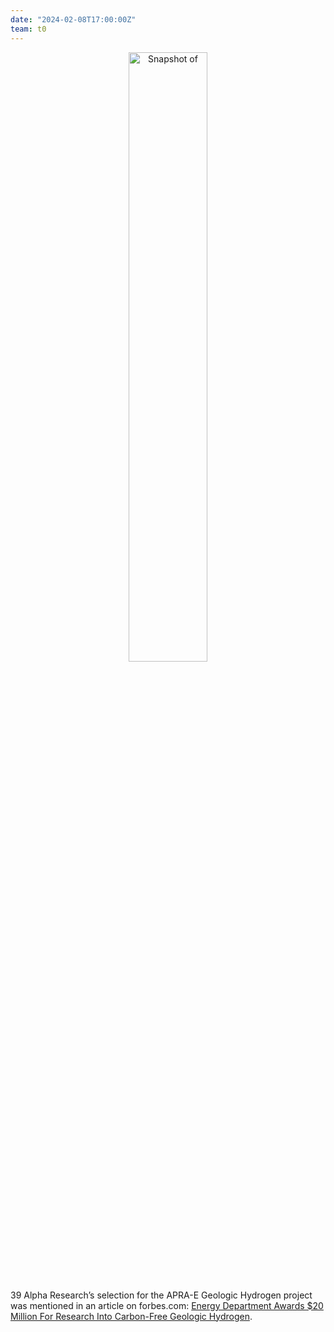 ```yaml
---
date: "2024-02-08T17:00:00Z"
team: t0
---
```

<div align="center" style="margin-bottom: 30px">
    <img width="50%" src="/news/images/forbes-article-20240208.webp" alt="Snapshot of "Energy Department Awards $20 Million For Research Into Carbon-Free Geologic Hydrogen"" />
</div>

39 Alpha Research’s selection for the APRA-E Geologic Hydrogen project was mentioned in an article on forbes.com: [Energy Department Awards $20 Million For Research Into Carbon-Free Geologic Hydrogen](https://www.forbes.com/sites/alanohnsman/2024/02/08/energy-department-awards-20-million-for-research-into-carbon-free-geologic-hydrogen/?sh=5fd882b51e1d).
